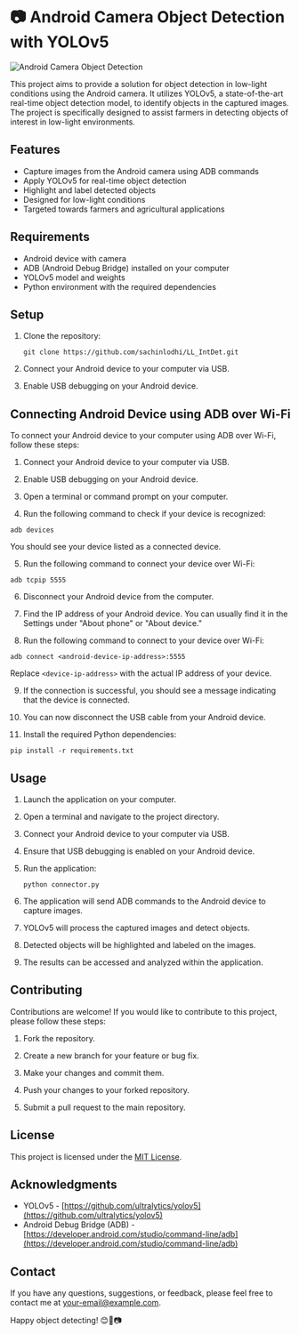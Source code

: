 # 📷 Android Camera Object Detection with YOLOv5

![Android Camera Object Detection](https://example.com/path/to/image.png)

This project aims to provide a solution for object detection in low-light conditions using the Android camera. It utilizes YOLOv5, a state-of-the-art real-time object detection model, to identify objects in the captured images. The project is specifically designed to assist farmers in detecting objects of interest in low-light environments.

## Features

- Capture images from the Android camera using ADB commands
- Apply YOLOv5 for real-time object detection
- Highlight and label detected objects
- Designed for low-light conditions
- Targeted towards farmers and agricultural applications

## Requirements

- Android device with camera
- ADB (Android Debug Bridge) installed on your computer
- YOLOv5 model and weights
- Python environment with the required dependencies

## Setup

1. Clone the repository:

   ```
   git clone https://github.com/sachinlodhi/LL_IntDet.git
   ```

2. Connect your Android device to your computer via USB.



3. Enable USB debugging on your Android device.


## Connecting Android Device using ADB over Wi-Fi

To connect your Android device to your computer using ADB over Wi-Fi, follow these steps:

1. Connect your Android device to your computer via USB.

2. Enable USB debugging on your Android device.

3. Open a terminal or command prompt on your computer.

4. Run the following command to check if your device is recognized:
```shell
adb devices
```
You should see your device listed as a connected device.

5. Run the following command to connect your device over Wi-Fi:
```shell
adb tcpip 5555
```


6. Disconnect your Android device from the computer.

7. Find the IP address of your Android device. You can usually find it in the Settings under "About phone" or "About device."

8. Run the following command to connect to your device over Wi-Fi:

```shell
adb connect <android-device-ip-address>:5555
```
Replace `<device-ip-address>` with the actual IP address of your device.

9. If the connection is successful, you should see a message indicating that the device is connected.

10. You can now disconnect the USB cable from your Android device.

11. Install the required Python dependencies:

   ```
   pip install -r requirements.txt
   ```

## Usage

1. Launch the application on your computer.

2. Open a terminal and navigate to the project directory.

3. Connect your Android device to your computer via USB.

4. Ensure that USB debugging is enabled on your Android device.

5. Run the application:

   ```
   python connector.py
   ```

6. The application will send ADB commands to the Android device to capture images.

7. YOLOv5 will process the captured images and detect objects.

8. Detected objects will be highlighted and labeled on the images.

9. The results can be accessed and analyzed within the application.

## Contributing

Contributions are welcome! If you would like to contribute to this project, please follow these steps:

1. Fork the repository.

2. Create a new branch for your feature or bug fix.

3. Make your changes and commit them.

4. Push your changes to your forked repository.

5. Submit a pull request to the main repository.

## License

This project is licensed under the [MIT License](LICENSE).

## Acknowledgments

- YOLOv5 - [https://github.com/ultralytics/yolov5](https://github.com/ultralytics/yolov5)
- Android Debug Bridge (ADB) - [https://developer.android.com/studio/command-line/adb](https://developer.android.com/studio/command-line/adb)

## Contact

If you have any questions, suggestions, or feedback, please feel free to contact me at [your-email@example.com](mailto:your-email@example.com).

Happy object detecting! 😊🌱📷